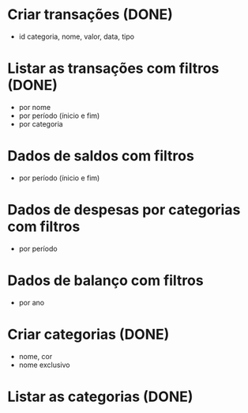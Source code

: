 # Criar transações (DONE)

- id categoria, nome, valor, data, tipo

# Listar as transações com filtros (DONE)

- por nome
- por período (ínicio e fim)
- por categoria

# Dados de saldos com filtros

- por período (ínicio e fim)

# Dados de despesas por categorias com filtros

- por período

# Dados de balanço com filtros

- por ano

# Criar categorias (DONE)

- nome, cor
- nome exclusivo

# Listar as categorias (DONE)
